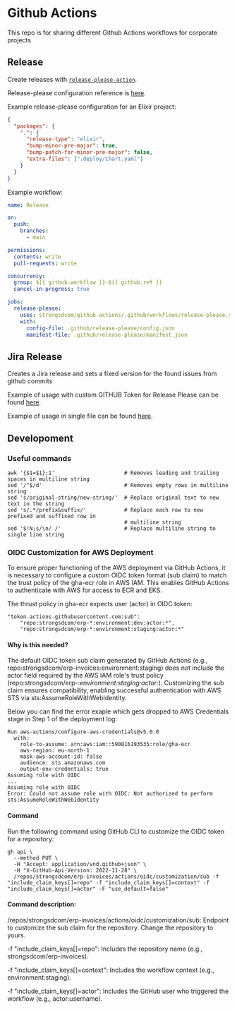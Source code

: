 # Github Actions
This repo is for sharing different Github Actions workflows for corporate projects

## Release

Create releases with [`release-please-action`](https://github.com/googleapis/release-please-action).

Release-please configuration reference is [here](https://github.com/googleapis/release-please/blob/main/docs/manifest-releaser.md).

Example release-please configuration for an Elixir project:

```json
{
  "packages": {
    ".": {
      "release-type": "elixir",
      "bump-minor-pre-major": true,
      "bump-patch-for-minor-pre-major": false,
      "extra-files": [".deploy/Chart.yaml"]
    }
  }
}
```

Example workflow:

```yaml
name: Release

on:
  push:
    branches:
      - main

permissions:
  contents: write
  pull-requests: write

concurrency:
  group: ${{ github.workflow }}-${{ github.ref }}
  cancel-in-progress: true

jobs:
  release-please:
    uses: strongsdcom/github-actions/.github/workflows/release-please.yaml@v2
    with:
      config-file: .github/release-please/config.json
      manifest-file: .github/release-please/manifest.json
```

## Jira Release

Creates a Jira release and sets a fixed version for the found issues from github commits

Example of usage with custom GITHUB Token for Release Please can be found [here](examples/jira-release.yaml).

Example of usage in single file can be found [here](examples/release.yaml).

## Developoment

### Useful commands

```
awk '{$1=$1};1'                      # Removes leading and trailing spaces in multiline string
sed '/^$/d'                          # Removes empty rows in multiline string
sed 's/original-string/new-string/'  # Replace original text to new text in the string
sed 's/.*/prefix&suffix/'            # Replace each row to new prefixed and suffixed row in
                                     # multiline string
sed '$!N;s/\n/ /'                    # Replace multiline string to single line string
```

### OIDC Customization for AWS Deployment

To ensure proper functioning of the AWS deployment via GitHub Actions, it is necessary to configure a custom OIDC token format (sub claim) to match the trust policy of the gha-ecr role in AWS IAM. This enables GitHub Actions to authenticate with AWS for access to ECR and EKS.

The thrust policy in gha-ecr expects user (actor) in OIDC token:
```
"token.actions.githubusercontent.com:sub":
    "repo:strongsdcom/erp-*:environment:dev:actor:*",
    "repo:strongsdcom/erp-*:environment:staging:actor:*"
```
#### Why is this needed?

The default OIDC token sub claim generated by GitHub Actions (e.g., repo:strongsdcom/erp-invoices:environment:staging) does not include the actor field required by the AWS IAM role's trust policy (repo:strongsdcom/erp-*:environment:staging:actor:*). Customizing the sub claim ensures compatibility, enabling successful authentication with AWS STS via sts:AssumeRoleWithWebIdentity.

Below you can find the error exaple which gets dropped to AWS Credentials stage in Step 1 of the deployment log:
```
Run aws-actions/configure-aws-credentials@v5.0.0
  with:
    role-to-assume: arn:aws:iam::590816193535:role/gha-ecr
    aws-region: eu-north-1
    mask-aws-account-id: false
    audience: sts.amazonaws.com
    output-env-credentials: true
Assuming role with OIDC
...
Assuming role with OIDC
Error: Could not assume role with OIDC: Not authorized to perform sts:AssumeRoleWithWebIdentity
```

#### Command

Run the following command using GitHub CLI to customize the OIDC token for a repository:
```
gh api \
  --method PUT \
  -H "Accept: application/vnd.github+json" \
  -H "X-GitHub-Api-Version: 2022-11-28" \
  /repos/strongsdcom/erp-invoices/actions/oidc/customization/sub -f "include_claim_keys[]=repo" -f "include_claim_keys[]=context" -f "include_claim_keys[]=actor" -F "use_default=false"
```
#### Command description:

/repos/strongsdcom/erp-invoices/actions/oidc/customization/sub: Endpoint to customize the sub claim for the repository. Change the repository to yours.

-f "include_claim_keys[]=repo": Includes the repository name (e.g., strongsdcom/erp-invoices).

-f "include_claim_keys[]=context": Includes the workflow context (e.g., environment:staging).

-f "include_claim_keys[]=actor": Includes the GitHub user who triggered the workflow (e.g., actor:username).

